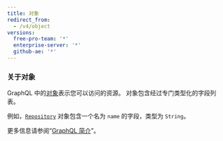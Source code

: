 ```yaml
---
title: 对象
redirect_from:
  - /v4/object
versions:
  free-pro-team: '*'
  enterprise-server: '*'
  github-ae: '*'
---
```


### 关于对象

GraphQL 中的[对象](https://graphql.github.io/graphql-spec/June2018/#sec-Objects)表示您可以访问的资源。 对象包含经过专门类型化的字段列表。

例如，[`Repository`](/graphql/reference/objects#repository) 对象包含一个名为 `name` 的字段，类型为 `String`。

更多信息请参阅“[GraphQL 简介](/v4/guides/intro-to-graphql)”。

<!-- this page is pre-rendered by scripts because it's too big to load dynamically -->
<!-- see lib/graphql/static/prerendered-objects.json -->
